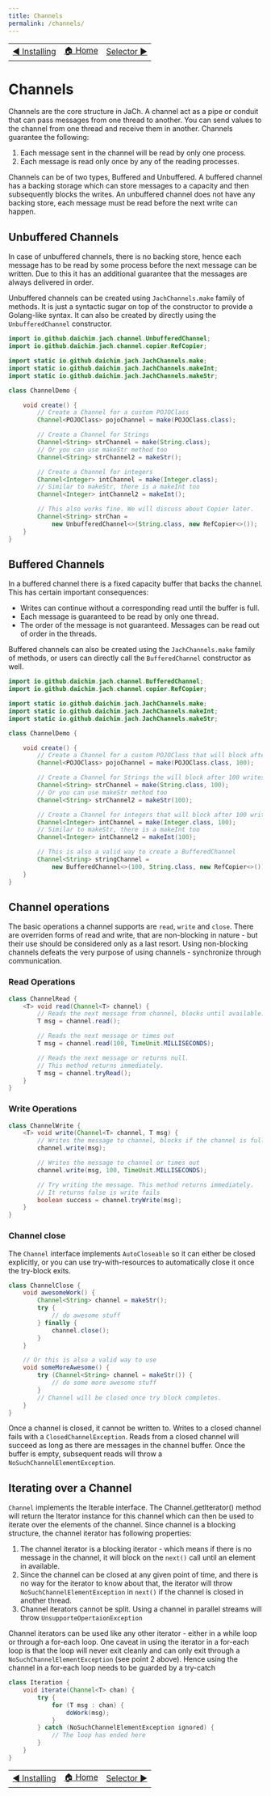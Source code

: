 ```yaml
---
title: Channels
permalink: /channels/
---
```


<table style="width: 100%;">
  <tr>
    <td style="text-align: left;"><a href="/installing">&#x25C0; Installing</a></td>
    <td style="text-align: center;"><a href="/index">&#x1F3E0; Home </a></td>
    <td style="text-align: right;"><a href="/selector">Selector &#x25BA;</a></td>
  </tr>
</table>


# Channels

Channels are the core structure in JaCh. A channel act as a pipe or conduit that can pass messages
from one thread to another. You can send values to the channel from one thread and receive them in
another. Channels guarantee the following:

1. Each message sent in the channel will be read by only one process.
2. Each message is read only once by any of the reading processes.

Channels can be of two types, Buffered and Unbuffered. A buffered channel has a backing storage
which can store messages to a capacity and then subsequently blocks the writes. An unbuffered
channel does not have any backing store, each message must be read before the next write can happen.

## Unbuffered Channels

In case of unbuffered channels, there is no backing store, hence each message has to be read by some
process before the next message can be written. Due to this it has an additional guarantee that the
messages are always delivered in order.

Unbuffered channels can be created using `JachChannels.make` family of methods. It is just a
syntactic sugar on top of the constructor to provide a Golang-like syntax. It can also be created by
directly using the `UnbufferedChannel` constructor.

```java
import io.github.daichim.jach.channel.UnbufferedChannel;
import io.github.daichim.jach.channel.copier.RefCopier;

import static io.github.daichim.jach.JachChannels.make;
import static io.github.daichim.jach.JachChannels.makeInt;
import static io.github.daichim.jach.JachChannels.makeStr;

class ChannelDemo {

    void create() {
        // Create a Channel for a custom POJOClass
        Channel<POJOClass> pojoChannel = make(POJOClass.class);

        // Create a Channel for Strings
        Channel<String> strChannel = make(String.class);
        // Or you can use makeStr method too
        Channel<String> strChannel2 = makeStr();

        // Create a Channel for integers
        Channel<Integer> intChannel = make(Integer.class);
        // Similar to makeStr, there is a makeInt too
        Channel<Integer> intChannel2 = makeInt();

        // This also works fine. We will discuss about Copier later.
        Channel<String> strChan =
            new UnbufferedChannel<>(String.class, new RefCopier<>());
    }
}
```

## Buffered Channels

In a buffered channel there is a fixed capacity buffer that backs the channel. This has certain
important consequences:

* Writes can continue without a corresponding read until the buffer is full.
* Each message is guaranteed to be read by only one thread.
* The order of the message is not guaranteed. Messages can be read out of order in the threads.

Buffered channels can also be created using the `JachChannels.make` family of methods, or users can
directly call the `BufferedChannel` constructor as well.

```java
import io.github.daichim.jach.channel.BufferedChannel;
import io.github.daichim.jach.channel.copier.RefCopier;

import static io.github.daichim.jach.JachChannels.make;
import static io.github.daichim.jach.JachChannels.makeInt;
import static io.github.daichim.jach.JachChannels.makeStr;

class ChannelDemo {

    void create() {
        // Create a Channel for a custom POJOClass that will block after 100 writes
        Channel<POJOClass> pojoChannel = make(POJOClass.class, 100);

        // Create a Channel for Strings the will block after 100 writes.
        Channel<String> strChannel = make(String.class, 100);
        // Or you can use makeStr method too
        Channel<String> strChannel2 = makeStr(100);

        // Create a Channel for integers that will block after 100 writes.
        Channel<Integer> intChannel = make(Integer.class, 100);
        // Similar to makeStr, there is a makeInt too
        Channel<Integer> intChannel2 = makeInt(100);

        // This is also a valid way to create a BufferedChannel
        Channel<String> stringChannel =
            new BufferedChannel<>(100, String.class, new RefCopier<>());
    }
}
```

## Channel operations

The basic operations a channel supports are `read`, `write` and `close`. There are overriden forms
of read and write, that are non-blocking in nature - but their use should be considered only as a
last resort. Using non-blocking channels defeats the very purpose of using channels - synchronize
through communication.

### Read Operations

```java
class ChannelRead {
    <T> void read(Channel<T> channel) {
        // Reads the next message from channel, blocks until available.
        T msg = channel.read();

        // Reads the next message or times out
        T msg = channel.read(100, TimeUnit.MILLISECONDS);

        // Reads the next message or returns null. 
        // This method returns immediately.
        T msg = channel.tryRead();
    }
}
```

### Write Operations

```java
class ChannelWrite {
    <T> void write(Channel<T> channel, T msg) {
        // Writes the message to channel, blocks if the channel is full.
        channel.write(msg);

        // Writes the message to channel or times out
        channel.write(msg, 100, TimeUnit.MILLISECONDS);

        // Try writing the message. This method returns immediately. 
        // It returns false is write fails
        boolean success = channel.tryWrite(msg);
    }
}
```

### Channel close

The `Channel` interface implements `AutoCloseable` so it can either be closed explicitly, or you can
use try-with-resources to automatically close it once the try-block exits.

```java
class ChannelClose {
    void awesomeWork() {
        Channel<String> channel = makeStr();
        try {
            // do awesome stuff
        } finally {
            channel.close();
        }
    }

    // Or this is also a valid way to use
    void someMoreAwesome() {
        try (Channel<String> channel = makeStr()) {
            // do some more awesome stuff
        }
        // Channel will be closed once try block completes.
    }
}

```

Once a channel is closed, it cannot be written to. Writes to a closed channel fails with
a `ClosedChannelException`. Reads from a closed channel will succeed as long as there are messages
in the channel buffer. Once the buffer is empty, subsequent reads will throw
a `NoSuchChannelElementException`.

## Iterating over a Channel

`Channel` implements the Iterable interface. The Channel.getIterator() method will return the
Iterator instance for this channel which can then be used to iterate over the elements of the
channel. Since channel is a blocking structure, the channel iterator has following properties:

1. The channel iterator is a blocking iterator - which means if there is no message in the channel,
   it will block on the `next()` call until an element in available.
2. Since the channel can be closed at any given point of time, and there is no way for the iterator
   to know about that, the iterator will throw `NoSuchChannelElementException`
   in `next()` if the channel is closed in another thread.
3. Channel iterators cannot be split. Using a channel in parallel streams will throw
   `UnsupporteOpertaionException`

Channel iterators can be used like any other iterator - either in a while loop or through a for-each
loop. One caveat in using the iterator in a for-each loop is that the loop will never exit cleanly
and can only exit through a `NoSuchChannelElementException`
(see point 2 above). Hence using the channel in a for-each loop needs to be guarded by a try-catch

```java
class Iteration {
    void iterate(Channel<T> chan) {
        try {
            for (T msg : chan) {
                doWork(msg);
            }
        } catch (NoSuchChannelElementException ignored) {
            // The loop has ended here
        }
    }
}
```


<table style="width: 100%;">
  <tr>
    <td style="text-align: left;"><a href="/installing">&#x25C0; Installing</a></td>
    <td style="text-align: center;"><a href="/index">&#x1F3E0; Home </a></td>
    <td style="text-align: right;"><a href="/selector">Selector &#x25BA;</a></td>
  </tr>
</table>